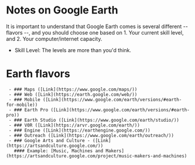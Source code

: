 # Notes on Google Earth

It is important to understand that Google Earth comes is several different --flavors --, and you should choose one based on 1. Your current skill level, and 2. Your computer/internet capacity.
  - Skill Level: The levels are more than you'd think.

  #  Earth flavors
     - ### Maps ([Link](https://www.google.com/maps/))
     - ### Web ([Link](https://earth.google.com/web/))
     - ### Mobile ([Link](https://www.google.com/earth/versions/#earth-for-mobile))
     - ### Earth Pro ([Link](https://www.google.com/earth/versions/#earth-pro))
     - ### Earth Studio ([Link](https://www.google.com/earth/studio/))
     - ### V0R ([Link](https://arvr.google.com/earth/))
     - ### Engine ([Link](https://earthengine.google.com/))
     - ### Outreach ([Link](https://www.google.com/earth/outreach/))
     - ### Google Arts and Culture - ([Link](https://artsandculture.google.com/))
       #### Example: [Music, Machines and Makers](https://artsandculture.google.com/project/music-makers-and-machines)
